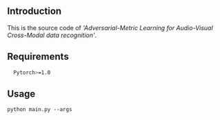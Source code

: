 ## Introduction
  This is the source code of *'Adversarial-Metric Learning for Audio-Visual Cross-Modal data recognition'*.
## Requirements
```bash
  Pytorch>=1.0
```
## Usage
  `python main.py --args `
